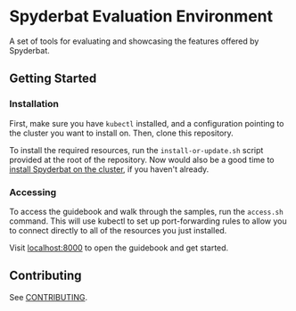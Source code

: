 # Spyderbat Evaluation Environment

A set of tools for evaluating and showcasing the features offered by Spyderbat.

## Getting Started

### Installation

First, make sure you have `kubectl` installed, and a configuration pointing to the cluster you want to install on. Then, clone this repository.

To install the required resources, run the `install-or-update.sh` script provided at the root of the repository. Now would also be a good time to [install Spyderbat on the cluster](https://docs.spyderbat.com/installation/spyderbat-nano-agent/kubernetes), if you haven't already.

### Accessing

To access the guidebook and walk through the samples, run the `access.sh` command. This will use kubectl to set up port-forwarding rules to allow you to connect directly to all of the resources you just installed.

Visit [localhost:8000](http://localhost:8000) to open the guidebook and get started.

## Contributing

See [CONTRIBUTING](./CONTRIBUTING.md).

